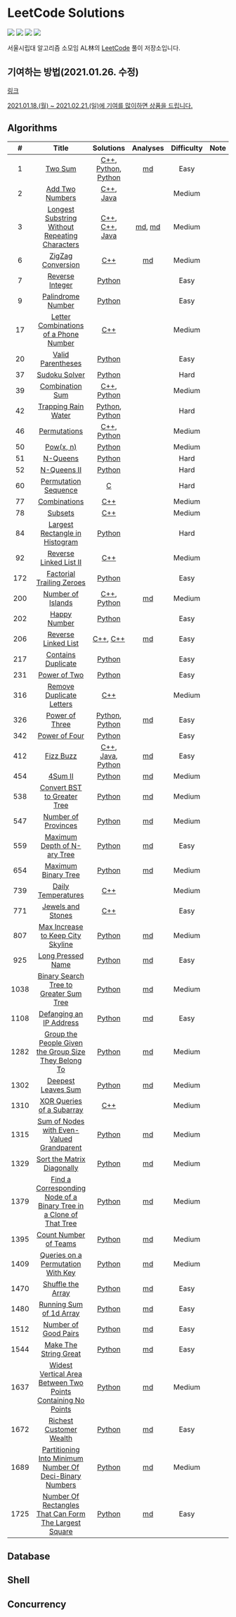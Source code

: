 # LeetCode Solutions
![](https://img.shields.io/badge/>-LeetCode-orange.svg)
![](https://img.shields.io/badge/language-C++-blue.svg)
![](https://img.shields.io/badge/language-Python-green.svg)
![](https://img.shields.io/badge/language-Java-red.svg)

서울시립대 알고리즘 소모임 AL林의 [LeetCode](https://leetcode.com/) 풀이 저장소입니다.



## 기여하는 방법(2021.01.26. 수정)

[링크](HowToContribute.md)

[2021.01.18.(월) ~ 2021.02.21.(일)에 기여를 많이하면 상품을 드립니다.](https://www.notion.so/AL-LeetCode-8abcfca9056e472cb65316683b15bc34)



## Algorithms
|  #   |                            Title                             |                          Solutions                           |                          Analyses                          | Difficulty | Note |
| :--: | :----------------------------------------------------------: | :----------------------------------------------------------: | :--------------------------------------------------------: | :--------: | :--: |
|  1   |       [Two Sum](https://leetcode.com/problems/two-sum)       | [C++](solutions/1/1.cpp), [Python](solutions/1/1-fivestar1103.py), [Python](solutions/1/1.py) |                   [md](solutions/1/1.md)                   |    Easy    |      |
|  2   | [Add Two Numbers](https://leetcode.com/problems/add-two-numbers) | [C++](solutions/2/2-gusrb3164.cpp), [Java](solutions/2/2-moran991231.java) |                                                            |   Medium   |      |
|  3   | [Longest Substring Without Repeating Characters](https://leetcode.com/problems/longest-substring-without-repeating-characters) | [C++](solutions/3/3-gusrb3164.cpp), [C++](solutions/3/3.cpp), [Java](solutions/3/3-moran991231.java) | [md](solutions/3/3-moran991231.md), [md](solutions/3/3.md) |   Medium   |      |
|  6   | [ZigZag Conversion](https://leetcode.com/problems/zigzag-conversion) |              [C++](solutions/6/6-sally0226.cpp)              |              [md](solutions/6/6-sally0226.md)              |   Medium   |      |
|  7   | [Reverse Integer](https://leetcode.com/problems/reverse-integer) |                  [Python](solutions/7/7.py)                  |                                                            |    Easy    |      |
|  9   | [Palindrome Number](https://leetcode.com/problems/palindrome-number) |                  [Python](solutions/9/9.py)                  |                                                            |    Easy    |      |
|  17  | [Letter Combinations of a Phone Number](https://leetcode.com/problems/letter-combinations-of-a-phone-number) |             [C++](solutions/17/17-gusrb3164.cpp)             |                                                            |   Medium   |      |
|  20  | [Valid Parentheses](https://leetcode.com/problems/valid-parentheses) |             [Python](solutions/20/20-mulmuri.py)             |                                                            |    Easy    |      |
|  37  | [Sudoku Solver](https://leetcode.com/problems/sudoku-solver) |          [Python](solutions/37/37-fivestar1103.py)           |                                                            |    Hard    |      |
|  39  | [Combination Sum](https://leetcode.com/problems/combination-sum) | [C++](solutions/39/39-gusrb3164.cpp), [Python](solutions/39/39-fivestar1103.py) |                                                            |   Medium   |      |
|  42  | [Trapping Rain Water](https://leetcode.com/problems/trapping-rain-water) | [Python](solutions/42/42-fivestar1103.py), [Python](solutions/42/42-gusrb3164.py) |                                                            |    Hard    |      |
|  46  |  [Permutations](https://leetcode.com/problems/permutations)  | [C++](solutions/46/46-gusrb3164.cpp), [Python](solutions/46/46-fivestar1103.py) |                                                            |   Medium   |      |
|  50  |      [Pow(x, n)](https://leetcode.com/problems/powx-n)       |                 [Python](solutions/50/50.py)                 |                                                            |   Medium   |      |
|  51  |      [N-Queens](https://leetcode.com/problems/n-queens)      |          [Python](solutions/51/51-fivestar1103.py)           |                                                            |    Hard    |      |
|  52  |   [N-Queens II](https://leetcode.com/problems/n-queens-ii)   |          [Python](solutions/52/52-fivestar1103.py)           |                                                            |    Hard    |      |
|  60  | [Permutation Sequence](https://leetcode.com/problems/permutation-sequence) |             [C](solutions/60/60-fivestar1103.c)              |                                                            |    Hard    |      |
|  77  |  [Combinations](https://leetcode.com/problems/combinations)  |             [C++](solutions/77/77-gusrb3164.cpp)             |                                                            |   Medium   |      |
|  78  |       [Subsets](https://leetcode.com/problems/subsets)       |             [C++](solutions/78/78-gusrb3164.cpp)             |                                                            |   Medium   |      |
|  84  | [Largest Rectangle in Histogram](https://leetcode.com/problems/largest-rectangle-in-histogram) |          [Python](solutions/84/84-fivestar1103.py)           |                                                            |    Hard    |      |
|  92  | [Reverse Linked List II](https://leetcode.com/problems/reverse-linked-list-ii) |             [C++](solutions/92/92-gusrb3164.cpp)             |                                                            |   Medium   |      |
| 172  | [Factorial Trailing Zeroes](https://leetcode.com/problems/factorial-trailing-zeroes) |                [Python](solutions/172/172.py)                |                                                            |    Easy    |      |
| 200  | [Number of Islands](https://leetcode.com/problems/number-of-islands) | [C++](solutions/200/200-gusrb3164.cpp), [Python](solutions/200/200-yongjoonseo.py) |           [md](solutions/200/200-yongjoonseo.md)           |   Medium   |      |
| 202  |  [Happy Number](https://leetcode.com/problems/happy-number)  |                [Python](solutions/202/202.py)                |                                                            |    Easy    |      |
| 206  | [Reverse Linked List](https://leetcode.com/problems/reverse-linked-list) | [C++](solutions/206/206(1)-gusrb3164.cpp), [C++](solutions/206/206(2)-gusrb3164.cpp) |            [md](solutions/206/206-gusrb3164.md)            |    Easy    |      |
| 217  | [Contains Duplicate](https://leetcode.com/problems/contains-duplicate) |                [Python](solutions/217/217.py)                |                                                            |    Easy    |      |
| 231  |  [Power of Two](https://leetcode.com/problems/power-of-two)  |                [Python](solutions/231/231.py)                |                                                            |    Easy    |      |
| 316  | [Remove Duplicate Letters](https://leetcode.com/problems/remove-duplicate-letters) |            [C++](solutions/316/316-gusrb3164.cpp)            |                                                            |   Medium   |      |
| 326  | [Power of Three](https://leetcode.com/problems/power-of-three) | [Python](solutions/326/326-yongjoonseo.py), [Python](solutions/326/326.py) |           [md](solutions/326/326-yongjoonseo.md)           |    Easy    |      |
| 342  | [Power of Four](https://leetcode.com/problems/power-of-four) |                [Python](solutions/342/342.py)                |                                                            |    Easy    |      |
| 412  |     [Fizz Buzz](https://leetcode.com/problems/fizz-buzz)     | [C++](solutions/412/412-zeze1004.cpp), [Java](solutions/412/412-iknoom.java), [Python](solutions/412/412-zeze1004.py) |            [md](solutions/412/412-zeze1004.md)             |    Easy    |      |
| 454  |       [4Sum II](https://leetcode.com/problems/4sum-ii)       |            [Python](solutions/454/454-mulmuri.py)            |             [md](solutions/454/454-mulmuri.md)             |   Medium   |      |
| 538  | [Convert BST to Greater Tree](https://leetcode.com/problems/convert-bst-to-greater-tree) |             [Python](solutions/538/538-kir3i.py)             |              [md](solutions/538/538-kir3i.md)              |   Medium   |      |
| 547  | [Number of Provinces](https://leetcode.com/problems/number-of-provinces) |          [Python](solutions/547/547-yongjoonseo.py)          |           [md](solutions/547/547-yongjoonseo.md)           |   Medium   |      |
| 559  | [Maximum Depth of N-ary Tree](https://leetcode.com/problems/maximum-depth-of-n-ary-tree) |          [Python](solutions/559/559-yongjoonseo.py)          |           [md](solutions/559/559-yongjoonseo.md)           |    Easy    |      |
| 654  | [Maximum Binary Tree](https://leetcode.com/problems/maximum-binary-tree) |             [Python](solutions/654/654-kir3i.py)             |              [md](solutions/654/654-kir3i.md)              |   Medium   |      |
| 739  | [Daily Temperatures](https://leetcode.com/problems/daily-temperatures) |            [C++](solutions/739/739-gusrb3164.cpp)            |                                                            |   Medium   |      |
| 771  | [Jewels and Stones](https://leetcode.com/problems/jewels-and-stones) |            [C++](solutions/771/771-gusrb3164.cpp)            |                                                            |    Easy    |      |
| 807  | [Max Increase to Keep City Skyline](https://leetcode.com/problems/max-increase-to-keep-city-skyline) |             [Python](solutions/807/807-kir3i.py)             |              [md](solutions/807/807-kir3i.md)              |   Medium   |      |
| 925  | [Long Pressed Name](https://leetcode.com/problems/long-pressed-name) |          [Python](solutions/925/925-yongjoonseo.py)          |           [md](solutions/925/925-yongjoonseo.md)           |    Easy    |      |
| 1038 | [Binary Search Tree to Greater Sum Tree](https://leetcode.com/problems/binary-search-tree-to-greater-sum-tree) |            [Python](solutions/1038/1038-kir3i.py)            |             [md](solutions/1038/1038-kir3i.md)             |   Medium   |      |
| 1108 | [Defanging an IP Address](https://leetcode.com/problems/defanging-an-ip-address) |            [Python](solutions/1108/1108-kir3i.py)            |             [md](solutions/1108/1108-kir3i.md)             |    Easy    |      |
| 1282 | [Group the People Given the Group Size They Belong To](https://leetcode.com/problems/group-the-people-given-the-group-size-they-belong-to) |            [Python](solutions/1282/1282-kir3i.py)            |             [md](solutions/1282/1282-kir3i.md)             |   Medium   |      |
| 1302 | [Deepest Leaves Sum](https://leetcode.com/problems/deepest-leaves-sum) |            [Python](solutions/1302/1302-kir3i.py)            |             [md](solutions/1302/1302-kir3i.md)             |   Medium   |      |
| 1310 | [XOR Queries of a Subarray](https://leetcode.com/problems/xor-queries-of-a-subarray) |           [C++](solutions/1310/1310-gusrb3164.cpp)           |                                                            |   Medium   |      |
| 1315 | [Sum of Nodes with Even-Valued Grandparent](https://leetcode.com/problems/sum-of-nodes-with-even-valued-grandparent) |            [Python](solutions/1315/1315-kir3i.py)            |             [md](solutions/1315/1315-kir3i.md)             |   Medium   |      |
| 1329 | [Sort the Matrix Diagonally](https://leetcode.com/problems/sort-the-matrix-diagonally) |            [Python](solutions/1329/1329-kir3i.py)            |             [md](solutions/1329/1329-kir3i.md)             |   Medium   |      |
| 1379 | [Find a Corresponding Node of a Binary Tree in a Clone of That Tree](https://leetcode.com/problems/find-a-corresponding-node-of-a-binary-tree-in-a-clone-of-that-tree) |            [Python](solutions/1379/1379-kir3i.py)            |             [md](solutions/1379/1379-kir3i.md)             |   Medium   |      |
| 1395 | [Count Number of Teams](https://leetcode.com/problems/count-number-of-teams) |            [Python](solutions/1395/1395-kir3i.py)            |             [md](solutions/1395/1395-kir3i.md)             |   Medium   |      |
| 1409 | [Queries on a Permutation With Key](https://leetcode.com/problems/queries-on-a-permutation-with-key) |            [Python](solutions/1409/1409-kir3i.py)            |             [md](solutions/1409/1409-kir3i.md)             |   Medium   |      |
| 1470 | [Shuffle the Array](https://leetcode.com/problems/shuffle-the-array) |            [Python](solutions/1470/1470-kir3i.py)            |             [md](solutions/1470/1470-kir3i.md)             |    Easy    |      |
| 1480 | [Running Sum of 1d Array](https://leetcode.com/problems/running-sum-of-1d-array) |            [Python](solutions/1480/1480-kir3i.py)            |             [md](solutions/1480/1480-kir3i.md)             |    Easy    |      |
| 1512 | [Number of Good Pairs](https://leetcode.com/problems/number-of-good-pairs) |            [Python](solutions/1512/1512-kir3i.py)            |             [md](solutions/1512/1512-kir3i.md)             |    Easy    |      |
| 1544 | [Make The String Great](https://leetcode.com/problems/make-the-string-great) |         [Python](solutions/1544/1544-yongjoonseo.py)         |          [md](solutions/1544/1544-yongjoonseo.md)          |    Easy    |      |
| 1637 | [Widest Vertical Area Between Two Points Containing No Points](https://leetcode.com/problems/widest-vertical-area-between-two-points-containing-no-points) |            [Python](solutions/1637/1637-kir3i.py)            |             [md](solutions/1637/1637-kir3i.md)             |   Medium   |      |
| 1672 | [Richest Customer Wealth](https://leetcode.com/problems/richest-customer-wealth) |            [Python](solutions/1672/1672-kir3i.py)            |             [md](solutions/1672/1672-kir3i.md)             |    Easy    |      |
| 1689 | [Partitioning Into Minimum Number Of Deci-Binary Numbers](https://leetcode.com/problems/partitioning-into-minimum-number-of-deci-binary-numbers) |            [Python](solutions/1689/1689-kir3i.py)            |             [md](solutions/1689/1689-kir3i.md)             |   Medium   |      |
| 1725 | [Number Of Rectangles That Can Form The Largest Square](https://leetcode.com/problems/number-of-rectangles-that-can-form-the-largest-square) |         [Python](solutions/1725/1725-yongjoonseo.py)         |          [md](solutions/1725/1725-yongjoonseo.md)          |    Easy    |      |

## Database

## Shell

## Concurrency

